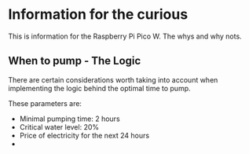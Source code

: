 Information for the curious
====

This is information for the Raspberry Pi Pico W. The whys and why nots.

## When to pump - The Logic

There are certain considerations worth taking into account when implementing the logic behind the optimal time to pump.

These parameters are:
- Minimal pumping time: 2 hours
- Critical water level: 20%
- Price of electricity for the next 24 hours
- 






